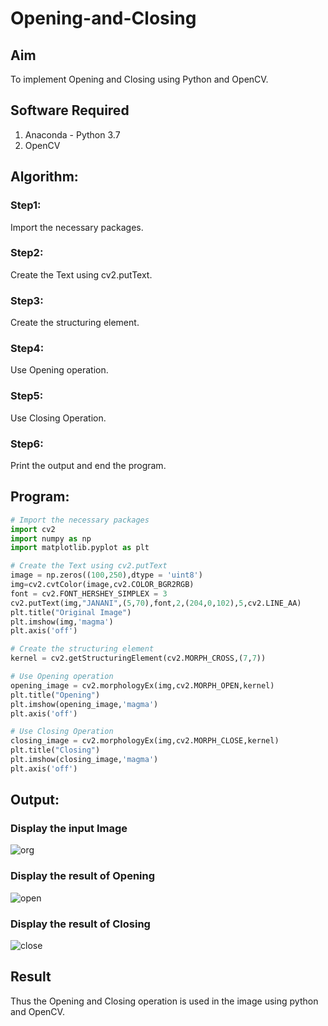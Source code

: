 # Opening-and-Closing

## Aim
To implement Opening and Closing using Python and OpenCV.

## Software Required
1. Anaconda - Python 3.7
2. OpenCV
## Algorithm:
### Step1:
Import the necessary packages.
<br>
### Step2:
Create the Text using cv2.putText.
<br>
### Step3:
Create the structuring element.
<br>
### Step4:
Use Opening operation.
<br>
### Step5:
Use Closing Operation.
<br>
### Step6:
Print the output and end the program.

## Program:

``` Python
# Import the necessary packages
import cv2
import numpy as np
import matplotlib.pyplot as plt 

# Create the Text using cv2.putText
image = np.zeros((100,250),dtype = 'uint8')
img=cv2.cvtColor(image,cv2.COLOR_BGR2RGB)
font = cv2.FONT_HERSHEY_SIMPLEX = 3
cv2.putText(img,"JANANI",(5,70),font,2,(204,0,102),5,cv2.LINE_AA)
plt.title("Original Image")
plt.imshow(img,'magma')
plt.axis('off')

# Create the structuring element
kernel = cv2.getStructuringElement(cv2.MORPH_CROSS,(7,7))

# Use Opening operation
opening_image = cv2.morphologyEx(img,cv2.MORPH_OPEN,kernel)
plt.title("Opening")
plt.imshow(opening_image,'magma')
plt.axis('off')

# Use Closing Operation
closing_image = cv2.morphologyEx(img,cv2.MORPH_CLOSE,kernel)
plt.title("Closing")
plt.imshow(closing_image,'magma')
plt.axis('off')
```
## Output:

### Display the input Image
![org](https://github.com/Janani-2003/Opening-and-Closing/assets/94288340/3b63a5dd-bfaf-4c91-85ac-96256555c5fa)
<br>
### Display the result of Opening
![open](https://github.com/Janani-2003/Opening-and-Closing/assets/94288340/98c36715-3bf1-4ea3-930d-840840aa300f)
<br>
### Display the result of Closing
![close](https://github.com/Janani-2003/Opening-and-Closing/assets/94288340/2d800715-a6d4-49ea-a608-3ca2a25d94e7)

## Result
Thus the Opening and Closing operation is used in the image using python and OpenCV.
